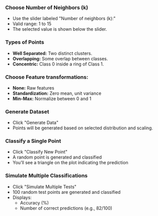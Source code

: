 ### Choose Number of Neighbors (k)

- Use the slider labeled "Number of neighbors (k):"
- Valid range: 1 to 15
- The selected value is shown below the slider.

### Types of Points

- **Well Separated:** Two distinct clusters.
- **Overlapping:** Some overlap between classes.
- **Concentric:** Class 0 inside a ring of Class 1.

### Choose Feature transformations:

- **None:** Raw features
- **Standardization:** Zero mean, unit variance
- **Min-Max:** Normalize between 0 and 1

### Generate Dataset

- Click "Generate Data"
- Points will be generated based on selected distribution and scaling.

### Classify a Single Point

- Click "Classify New Point"
- A random point is generated and classified
- You’ll see a triangle on the plot indicating the prediction

### Simulate Multiple Classifications

- Click "Simulate Multiple Tests"
- 100 random test points are generated and classified
- Displays:
  - Accuracy (%)
  - Number of correct predictions (e.g., 82/100)
